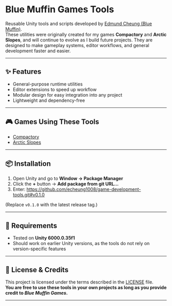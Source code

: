 # Blue Muffin Games Tools

Reusable Unity tools and scripts developed by [Edmund Cheung (Blue Muffin)](https://bluemuffindev.wixsite.com/home).  
These utilities were originally created for my games **Compactory** and **Arctic Slopes**, and will continue to evolve as I build future projects. They are designed to make gameplay systems, editor workflows, and general development faster and easier.

---

## ✨ Features
- General-purpose runtime utilities
- Editor extensions to speed up workflow
- Modular design for easy integration into any project
- Lightweight and dependency-free

---

## 🎮 Games Using These Tools
- [Compactory](https://store.steampowered.com/app/3137310/Compactory/)  
- [Arctic Slopes](https://blue-muffin-games.itch.io/arctric-slopes)  

---

## 📦 Installation
1. Open Unity and go to **Window → Package Manager**  
2. Click the **+** button → **Add package from git URL…**  
3. Enter:  https://github.com/echeung1008/game-development-tools.git#v0.1.0

(Replace `v0.1.0` with the latest release tag.)

---

## 🚀 Requirements
- Tested on **Unity 6000.0.35f1**  
- Should work on earlier Unity versions, as the tools do not rely on version-specific features   

---

## 📜 License & Credits
This project is licensed under the terms described in the [LICENSE](./LICENSE) file.  
**You are free to use these tools in your own projects as long as you provide credit to *Blue Muffin Games*.**

---
